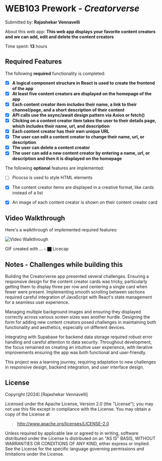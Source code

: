 
# WEB103 Prework - *Creatorverse*

Submitted by: **Rajashekar Vennavelli**

About this web app: **This web app displays your favorite content creators and we can add, edit and delete the content creators**

Time spent: **13** hours

## Required Features

The following **required** functionality is completed:

<!-- 👉🏿👉🏿👉🏿 Make sure to check off completed functionality below -->
- [X] **A logical component structure in React is used to create the frontend of the app**
- [X] **At least five content creators are displayed on the homepage of the app**
- [X] **Each content creator item includes their name, a link to their channel/page, and a short description of their content**
- [X] **API calls use the async/await design pattern via Axios or fetch()**
- [X] **Clicking on a content creator item takes the user to their details page, which includes their name, url, and description**
- [X] **Each content creator has their own unique URL**
- [X] **The user can edit a content creator to change their name, url, or description**
- [X] **The user can delete a content creator**
- [X] **The user can add a new content creator by entering a name, url, or description and then it is displayed on the homepage**

The following **optional** features are implemented:

- [ ] Picocss is used to style HTML elements
- [X] The content creator items are displayed in a creative format, like cards instead of a list
- [X] An image of each content creator is shown on their content creator card



## Video Walkthrough

Here's a walkthrough of implemented required features:


<img src='./creatorverse/src/assets/Creatorverse.gif' title='Video Walkthrough' width='' alt='Video Walkthrough' />



GIF created with ...  👉🏿 Licecap


## Notes - Challenges while building this
Building the Creatorverse app presented several challenges. Ensuring a responsive design for the content creator cards was tricky, particularly getting them to display three per row and centering a single card when fewer were present. Implementing smooth scrolling between sections required careful integration of JavaScript with React's state management for a seamless user experience.

Managing multiple background images and ensuring they displayed correctly across various screen sizes was another hurdle. Designing the form for adding new content creators posed challenges in maintaining both functionality and aesthetics, especially on different devices.

Integrating with Supabase for backend data storage required robust error handling and careful attention to data security. Throughout development, the focus remained on creating an intuitive user experience, with iterative improvements ensuring the app was both functional and user-friendly.

This project was a learning journey, requiring adaptation to new challenges in responsive design, backend integration, and user interface design.


## License

Copyright [2024] [Rajashekar Vennavelli]

Licensed under the Apache License, Version 2.0 (the "License"); you may not use this file except in compliance with the License. You may obtain a copy of the License at

> http://www.apache.org/licenses/LICENSE-2.0

Unless required by applicable law or agreed to in writing, software distributed under the License is distributed on an "AS IS" BASIS, WITHOUT WARRANTIES OR CONDITIONS OF ANY KIND, either express or implied. See the License for the specific language governing permissions and limitations under the License.
